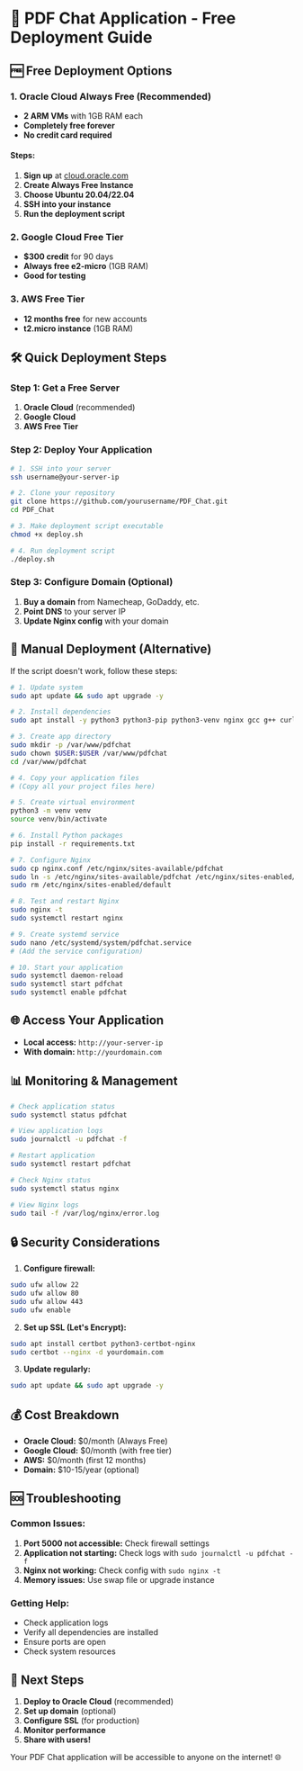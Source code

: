 # 🚀 PDF Chat Application - Free Deployment Guide

## 🆓 **Free Deployment Options**

### 1. **Oracle Cloud Always Free** (Recommended)
- **2 ARM VMs** with 1GB RAM each
- **Completely free forever**
- **No credit card required**

#### Steps:
1. **Sign up** at [cloud.oracle.com](https://cloud.oracle.com)
2. **Create Always Free Instance**
3. **Choose Ubuntu 20.04/22.04**
4. **SSH into your instance**
5. **Run the deployment script**

### 2. **Google Cloud Free Tier**
- **$300 credit** for 90 days
- **Always free e2-micro** (1GB RAM)
- **Good for testing**

### 3. **AWS Free Tier**
- **12 months free** for new accounts
- **t2.micro instance** (1GB RAM)

## 🛠️ **Quick Deployment Steps**

### Step 1: Get a Free Server
1. **Oracle Cloud** (recommended)
2. **Google Cloud** 
3. **AWS Free Tier**

### Step 2: Deploy Your Application

```bash
# 1. SSH into your server
ssh username@your-server-ip

# 2. Clone your repository
git clone https://github.com/yourusername/PDF_Chat.git
cd PDF_Chat

# 3. Make deployment script executable
chmod +x deploy.sh

# 4. Run deployment script
./deploy.sh
```

### Step 3: Configure Domain (Optional)
1. **Buy a domain** from Namecheap, GoDaddy, etc.
2. **Point DNS** to your server IP
3. **Update Nginx config** with your domain

## 🔧 **Manual Deployment (Alternative)**

If the script doesn't work, follow these steps:

```bash
# 1. Update system
sudo apt update && sudo apt upgrade -y

# 2. Install dependencies
sudo apt install -y python3 python3-pip python3-venv nginx gcc g++ curl

# 3. Create app directory
sudo mkdir -p /var/www/pdfchat
sudo chown $USER:$USER /var/www/pdfchat
cd /var/www/pdfchat

# 4. Copy your application files
# (Copy all your project files here)

# 5. Create virtual environment
python3 -m venv venv
source venv/bin/activate

# 6. Install Python packages
pip install -r requirements.txt

# 7. Configure Nginx
sudo cp nginx.conf /etc/nginx/sites-available/pdfchat
sudo ln -s /etc/nginx/sites-available/pdfchat /etc/nginx/sites-enabled/
sudo rm /etc/nginx/sites-enabled/default

# 8. Test and restart Nginx
sudo nginx -t
sudo systemctl restart nginx

# 9. Create systemd service
sudo nano /etc/systemd/system/pdfchat.service
# (Add the service configuration)

# 10. Start your application
sudo systemctl daemon-reload
sudo systemctl start pdfchat
sudo systemctl enable pdfchat
```

## 🌐 **Access Your Application**

- **Local access:** `http://your-server-ip`
- **With domain:** `http://yourdomain.com`

## 📊 **Monitoring & Management**

```bash
# Check application status
sudo systemctl status pdfchat

# View application logs
sudo journalctl -u pdfchat -f

# Restart application
sudo systemctl restart pdfchat

# Check Nginx status
sudo systemctl status nginx

# View Nginx logs
sudo tail -f /var/log/nginx/error.log
```

## 🔒 **Security Considerations**

1. **Configure firewall:**
```bash
sudo ufw allow 22
sudo ufw allow 80
sudo ufw allow 443
sudo ufw enable
```

2. **Set up SSL (Let's Encrypt):**
```bash
sudo apt install certbot python3-certbot-nginx
sudo certbot --nginx -d yourdomain.com
```

3. **Update regularly:**
```bash
sudo apt update && sudo apt upgrade -y
```

## 💰 **Cost Breakdown**

- **Oracle Cloud:** $0/month (Always Free)
- **Google Cloud:** $0/month (with free tier)
- **AWS:** $0/month (first 12 months)
- **Domain:** $10-15/year (optional)

## 🆘 **Troubleshooting**

### Common Issues:
1. **Port 5000 not accessible:** Check firewall settings
2. **Application not starting:** Check logs with `sudo journalctl -u pdfchat -f`
3. **Nginx not working:** Check config with `sudo nginx -t`
4. **Memory issues:** Use swap file or upgrade instance

### Getting Help:
- Check application logs
- Verify all dependencies are installed
- Ensure ports are open
- Check system resources

## 🎯 **Next Steps**

1. **Deploy to Oracle Cloud** (recommended)
2. **Set up domain** (optional)
3. **Configure SSL** (for production)
4. **Monitor performance**
5. **Share with users!**

Your PDF Chat application will be accessible to anyone on the internet! 🌐
